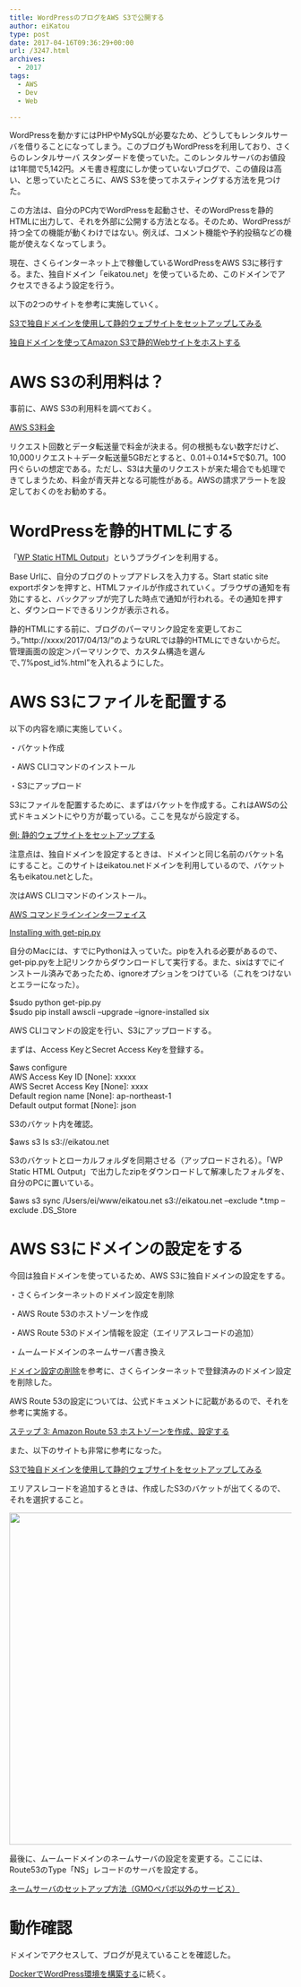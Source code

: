 ```yaml
---
title: WordPressのブログをAWS S3で公開する
author: eiKatou
type: post
date: 2017-04-16T09:36:29+00:00
url: /3247.html
archives:
  - 2017
tags:
  - AWS
  - Dev
  - Web

---
```

WordPressを動かすにはPHPやMySQLが必要なため、どうしてもレンタルサーバを借りることになってしまう。このブログもWordPressを利用しており、さくらのレンタルサーバ スタンダードを使っていた。このレンタルサーバのお値段は1年間で5,142円。メモ書き程度にしか使っていないブログで、この値段は高い、と思っていたところに、AWS S3を使ってホスティングする方法を見つけた。

この方法は、自分のPC内でWordPressを起動させ、そのWordPressを静的HTMLに出力して、それを外部に公開する方法となる。そのため、WordPressが持つ全ての機能が動くわけではない。例えば、コメント機能や予約投稿などの機能が使えなくなってしまう。 

現在、さくらインターネット上で稼働しているWordPressをAWS S3に移行する。また、独自ドメイン「eikatou.net」を使っているため、このドメインでアクセスできるよう設定を行う。 

以下の2つのサイトを参考に実施していく。
  
<a href="http://www.simpline.co.jp/tech/?p=1203" target="_blank">S3で独自ドメインを使用して静的ウェブサイトをセットアップしてみる</a>
  
<a href="http://qiita.com/Ichiro_Tsuji/items/c174d580587a622d3358" target="_blank">独自ドメインを使ってAmazon S3で静的Webサイトをホストする</a> 

<!--more-->

# AWS S3の利用料は？

事前に、AWS S3の利用料を調べておく。
  
<a href="https://aws.amazon.com/jp/s3/pricing/" target="_blank">AWS S3料金</a> 

リクエスト回数とデータ転送量で料金が決まる。何の根拠もない数字だけど、10,000リクエスト＋データ転送量5GBだとすると、$0.01＋$0.14*5で$0.71。100円ぐらいの想定である。ただし、S3は大量のリクエストが来た場合でも処理できてしまうため、料金が青天井となる可能性がある。AWSの請求アラートを設定しておくのをお勧めする。 

# WordPressを静的HTMLにする

「<a href="https://ja.wordpress.org/plugins/static-html-output-plugin/" target="_blank">WP Static HTML Output</a>」というプラグインを利用する。

Base Urlに、自分のブログのトップアドレスを入力する。Start static site exportボタンを押すと、HTMLファイルが作成されていく。ブラウザの通知を有効にすると、バックアップが完了した時点で通知が行われる。その通知を押すと、ダウンロードできるリンクが表示される。

静的HTMLにする前に、ブログのパーマリンク設定を変更しておこう。”http://xxxx/2017/04/13/”のようなURLでは静的HTMLにできないからだ。管理画面の設定＞パーマリンクで、カスタム構造を選んで、”/%post_id%.html”を入れるようにした。 

# AWS S3にファイルを配置する

以下の内容を順に実施していく。
  
・バケット作成
  
・AWS CLIコマンドのインストール
  
・S3にアップロード 

S3にファイルを配置するために、まずはバケットを作成する。これはAWSの公式ドキュメントにやり方が載っている。ここを見ながら設定する。
  
<a href="http://docs.aws.amazon.com/ja_jp/AmazonS3/latest/dev/HostingWebsiteOnS3Setup.html" target="_blank">例: 静的ウェブサイトをセットアップする</a>

注意点は、独自ドメインを設定するときは、ドメインと同じ名前のバケット名にすること。このサイトはeikatou.netドメインを利用しているので、バケット名もeikatou.netとした。 

次はAWS CLIコマンドのインストール。
  
<a href="https://aws.amazon.com/jp/cli/" target="_blank">AWS コマンドラインインターフェイス</a>
  
<a href="https://pip.pypa.io/en/stable/installing/#installing-with-get-pip-py" target="_blank">Installing with get-pip.py</a>

自分のMacには、すでにPythonは入っていた。pipを入れる必要があるので、get-pip.pyを上記リンクからダウンロードして実行する。また、sixはすでにインストール済みであったため、ignoreオプションをつけている（これをつけないとエラーになった）。

<div class="code_box">
  $sudo python get-pip.py<br /> $sudo pip install awscli &#8211;upgrade &#8211;ignore-installed six
</div></p> 

AWS CLIコマンドの設定を行い、S3にアップロードする。
  
まずは、Access KeyとSecret Access Keyを登録する。

<div class="code_box">
  $aws configure<br /> AWS Access Key ID [None]: xxxxx<br /> AWS Secret Access Key [None]: xxxx<br /> Default region name [None]: ap-northeast-1<br /> Default output format [None]: json
</div>

S3のバケット内を確認。

<div class="code_box">
  $aws s3 ls s3://eikatou.net
</div>

S3のバケットとローカルフォルダを同期させる（アップロードされる）。「WP Static HTML Output」で出力したzipをダウンロードして解凍したフォルダを、自分のPCに置いている。

<div class="code_box">
  $aws s3 sync /Users/ei/www/eikatou.net s3://eikatou.net &#8211;exclude *.tmp &#8211;exclude .DS_Store
</div></p> 

# AWS S3にドメインの設定をする

今回は独自ドメインを使っているため、AWS S3に独自ドメインの設定をする。
  
・さくらインターネットのドメイン設定を削除
  
・AWS Route 53のホストゾーンを作成
  
・AWS Route 53のドメイン情報を設定（エイリアスレコードの追加）
  
・ムームードメインのネームサーバ書き換え 

<a href="https://help.sakura.ad.jp/hc/ja/articles/206056302-%E3%83%89%E3%83%A1%E3%82%A4%E3%83%B3%E8%A8%AD%E5%AE%9A%E3%81%AE%E5%89%8A%E9%99%A4" target="_blank">ドメイン設定の削除</a>を参考に、さくらインターネットで登録済みのドメイン設定を削除した。 

AWS Route 53の設定については、公式ドキュメントに記載があるので、それを参考に実施する。
  
<a href="http://docs.aws.amazon.com/ja_jp/AmazonS3/latest/dev/website-hosting-custom-domain-walkthrough.html#root-domain-walkthrough-switch-to-route53-as-dnsprovider" target="_blank">ステップ 3: Amazon Route 53 ホストゾーンを作成、設定する</a>

また、以下のサイトも非常に参考になった。
  
<a href="http://www.simpline.co.jp/tech/?p=1203" target="_blank">S3で独自ドメインを使用して静的ウェブサイトをセットアップしてみる</a>

エリアスレコードを追加するときは、作成したS3のバケットが出てくるので、それを選択すること。
  
[<img src="/uploads/2017/04/170415-0004_2.jpg" alt="" width="800" height="593" class="alignnone size-full wp-image-3262" srcset="/uploads/2017/04/170415-0004_2.jpg 800w, /uploads/2017/04/170415-0004_2-300x222.jpg 300w, /uploads/2017/04/170415-0004_2-768x569.jpg 768w, /uploads/2017/04/170415-0004_2-405x300.jpg 405w" sizes="(max-width: 800px) 100vw, 800px" />][1] 

最後に、ムームードメインのネームサーバの設定を変更する。ここには、Route53のType「NS」レコードのサーバを設定する。
  
<a href="https://muumuu-domain.com/?mode=guide&#038;state=ns_other" target="_blank">ネームサーバのセットアップ方法（GMOペパボ以外のサービス）</a>

# 動作確認

ドメインでアクセスして、ブログが見えていることを確認した。

<a href="/3299.html" target="_blank">DockerでWordPress環境を構築する</a>に続く。

 [1]: /uploads/2017/04/170415-0004_2.jpg
